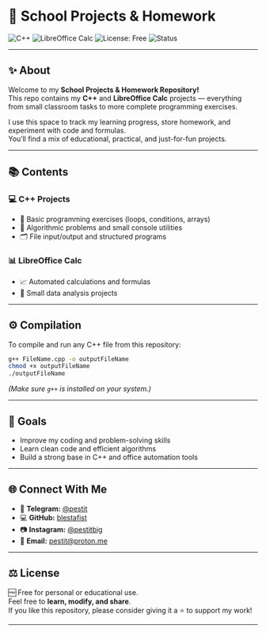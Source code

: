 # 🧠 School Projects & Homework  

![C++](https://img.shields.io/badge/C%2B%2B-00599C?style=for-the-badge&logo=c%2B%2B&logoColor=white)
![LibreOffice Calc](https://img.shields.io/badge/LibreOffice%20Calc-18A303?style=for-the-badge&logo=LibreOffice&logoColor=white)
![License: Free](https://img.shields.io/badge/License-Free-brightgreen?style=for-the-badge)
![Status](https://img.shields.io/badge/Status-Active-blue?style=for-the-badge)

---

## ✨ About  

Welcome to my **School Projects & Homework Repository!**  
This repo contains my **C++** and **LibreOffice Calc** projects — everything from small classroom tasks to more complete programming exercises.  

I use this space to track my learning progress, store homework, and experiment with code and formulas.  
You’ll find a mix of educational, practical, and just-for-fun projects.  

---

## 📚 Contents  

### 💻 C++ Projects  
- 🧩 Basic programming exercises (loops, conditions, arrays)  
- 🧠 Algorithmic problems and small console utilities  
- 🗂️ File input/output and structured programs  

### 📊 LibreOffice Calc  
- 📈 Automated calculations and formulas  
- 🧮 Small data analysis projects  

---

## ⚙️ Compilation  

To compile and run any C++ file from this repository:  

```bash
g++ FileName.cpp -o outputFileName
chmod +x outputFileName
./outputFileName
```

*(Make sure `g++` is installed on your system.)*  

---

## 🚀 Goals  

- Improve my coding and problem-solving skills  
- Learn clean code and efficient algorithms  
- Build a strong base in C++ and office automation tools  

---

## 🌐 Connect With Me  


- 💬 **Telegram:** [@pestit](#)
- 💻 **GitHub:** [blestafist](#)  
- 📷 **Instagram:** [@pestitbig](#)  
- 📧 **Email:** pestit@proton.me

---

## ⚖️ License  

🆓 Free for personal or educational use.  
Feel free to **learn, modify, and share**.  
If you like this repository, please consider giving it a ⭐ to support my work!

---